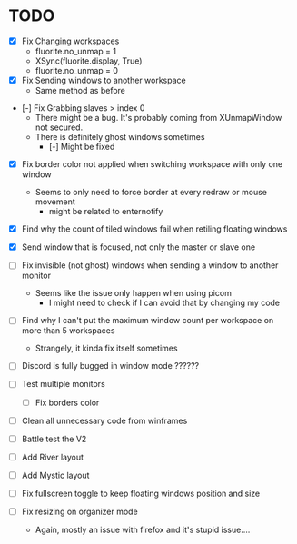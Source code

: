 # TODO

- [X] Fix Changing workspaces
    - fluorite.no_unmap = 1
    - XSync(fluorite.display, True)
    - fluorite.no_unmap = 0
- [X] Fix Sending windows to another workspace
    - Same method as before
- [-] Fix Grabbing slaves > index 0
    - There might be a bug. It's probably coming from XUnmapWindow not secured.
    - There is definitely ghost windows sometimes
        - [-] Might be fixed
- [X] Fix border color not applied when switching workspace with only one window
    - Seems to only need to force border at every redraw or mouse movement
        - might be related to enternotify
- [X] Find why the count of tiled windows fail when retiling floating windows

- [X] Send window that is focused, not only the master or slave one
- [ ] Fix invisible (not ghost) windows when sending a window to another monitor
    - Seems like the issue only happen when using picom
        - I might need to check if I can avoid that by changing my code
- [ ] Find why I can't put the maximum window count per workspace on more than 5 workspaces
    - Strangely, it kinda fix itself sometimes
- [ ] Discord is fully bugged in window mode ??????

- [ ] Test multiple monitors
    - [ ] Fix borders color
- [ ] Clean all unnecessary code from winframes
- [ ] Battle test the V2
- [ ] Add River layout
- [ ] Add Mystic layout
- [ ] Fix fullscreen toggle to keep floating windows position and size

- [ ] Fix resizing on organizer mode
    - Again, mostly an issue with firefox and it's stupid issue....

